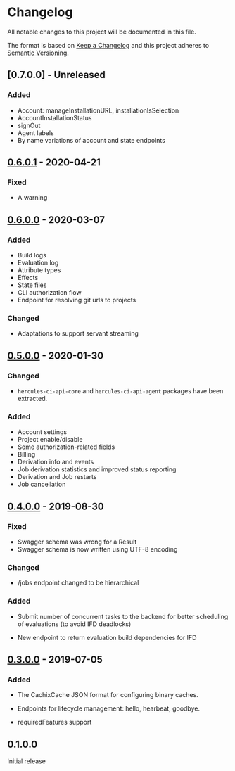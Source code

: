 # Changelog

All notable changes to this project will be documented in this file.

The format is based on [Keep a Changelog](https://keepachangelog.com/en/1.0.0/)
and this project adheres to [Semantic Versioning](https://semver.org/spec/v2.0.0.html).

## [0.7.0.0] - Unreleased

### Added

 - Account: manageInstallationURL, installationIsSelection
 - AccountInstallationStatus
 - signOut
 - Agent labels
 - By name variations of account and state endpoints

## [0.6.0.1] - 2020-04-21

### Fixed

 - A warning

## [0.6.0.0] - 2020-03-07

### Added

 - Build logs
 - Evaluation log
 - Attribute types
 - Effects
 - State files
 - CLI authorization flow
 - Endpoint for resolving git urls to projects

### Changed

 - Adaptations to support servant streaming

## [0.5.0.0] - 2020-01-30

### Changed

- `hercules-ci-api-core` and `hercules-ci-api-agent` packages have been extracted.

### Added

- Account settings
- Project enable/disable
- Some authorization-related fields
- Billing
- Derivation info and events
- Job derivation statistics and improved status reporting
- Derivation and Job restarts
- Job cancellation

## [0.4.0.0] - 2019-08-30

### Fixed

- Swagger schema was wrong for a Result
- Swagger schema is now written using UTF-8 encoding

### Changed

- /jobs endpoint changed to be hierarchical

### Added

- Submit number of concurrent tasks to the backend for better scheduling of evaluations (to avoid IFD deadlocks)

- New endpoint to return evaluation build dependencies for IFD


## [0.3.0.0] - 2019-07-05

### Added

- The CachixCache JSON format for configuring binary caches.

- Endpoints for lifecycle management: hello, hearbeat, goodbye.

- requiredFeatures support

## 0.1.0.0

Initial release

[0.6.0.0]: https://github.com/hercules-ci/hercules-ci-agent/compare/hercules-ci-agent-0.6.0.1...hercules-ci-api-0.7.0.0
[0.6.0.1]: https://github.com/hercules-ci/hercules-ci-agent/compare/hercules-ci-agent-0.6.0.0...hercules-ci-api-0.6.0.1
[0.6.0.0]: https://github.com/hercules-ci/hercules-ci-agent/compare/hercules-ci-agent-0.5.0.0...hercules-ci-api-0.6.0.0
[0.5.0.0]: https://github.com/hercules-ci/hercules-ci-agent/compare/hercules-ci-agent-0.4.0.0...hercules-ci-api-0.5.0.0
[0.4.0.0]: https://github.com/hercules-ci/hercules-ci-agent/compare/hercules-ci-agent-0.3.0.0...hercules-ci-api-0.4.0.0
[0.3.0.0]: https://github.com/hercules-ci/hercules-ci-agent/compare/hercules-ci-agent-0.1.0.0...hercules-ci-api-0.3.0.0
[Unreleased]: https://github.com/hercules-ci/hercules-ci-agent/compare/stable...master
